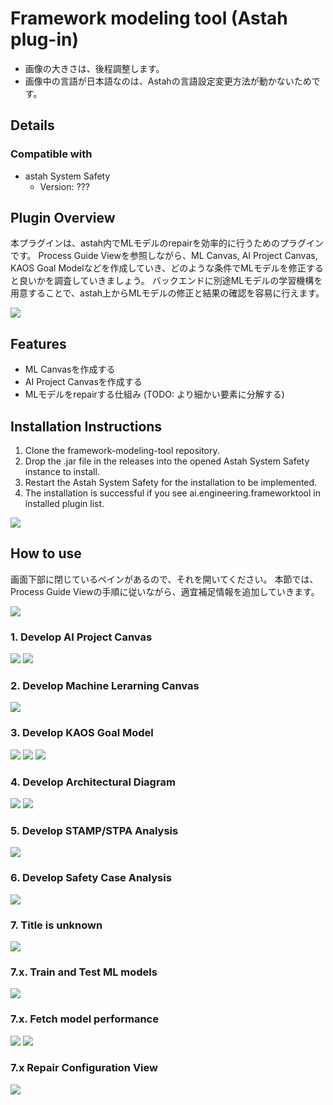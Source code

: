 # Framework modeling tool (Astah plug-in)

- 画像の大きさは、後程調整します。
- 画像中の言語が日本語なのは、Astahの言語設定変更方法が動かないためです。

## Details
### Compatible with
- astah System Safety
    - Version: ???

## Plugin Overview

本プラグインは、astah内でMLモデルのrepairを効率的に行うためのプラグインです。
Process Guide Viewを参照しながら、ML Canvas, AI Project Canvas, KAOS Goal Modelなどを作成していき、どのような条件でMLモデルを修正すると良いかを調査していきましょう。
バックエンドに別途MLモデルの学習機構を用意することで、astah上からMLモデルの修正と結果の確認を容易に行えます。

<img src="./imgs/img21.png" />

## Features

- ML Canvasを作成する
- AI Project Canvasを作成する
- MLモデルをrepairする仕組み (TODO: より細かい要素に分解する)

## Installation Instructions

1. Clone the framework-modeling-tool repository.
2. Drop the .jar file in the releases into the opened Astah System Safety instance to install.
3. Restart the Astah System Safety for the installation to be implemented.
4. The installation is successful if you see ai.engineering.frameworktool in installed plugin list.

<img src="./imgs/img1.png" />

## How to use

画面下部に閉じているペインがあるので、それを開いてください。
本節では、Process Guide Viewの手順に従いながら、適宜補足情報を追加していきます。

<img src="./imgs/img2.png" />

### 1. Develop AI Project Canvas

<img src="./imgs/img3.png" />
<img src="./imgs/img4.png" />

### 2. Develop Machine Lerarning Canvas

<img src="./imgs/img5.png" />


### 3. Develop KAOS Goal Model

<img src="./imgs/img6.png" />
<img src="./imgs/img17.png" />
<img src="./imgs/img16.png" />

### 4. Develop Architectural Diagram

<img src="./imgs/img7.png" />
<img src="./imgs/img11.png" />

### 5. Develop STAMP/STPA Analysis

<img src="./imgs/img8.png" />

### 6. Develop Safety Case Analysis

<img src="./imgs/img10.png" />

### 7. Title is unknown

<img src="./imgs/img13.png" />

### 7.x. Train and Test ML models
<img src="./imgs/img18.png" />

### 7.x. Fetch model performance
<img src="./imgs/img20.png" />
<img src="./imgs/img21.png" />

### 7.x Repair Configuration View
<img src="./imgs/img24.png" />
